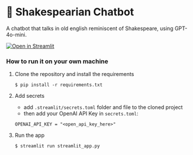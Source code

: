 # 💬 Shakespearian Chatbot

A chatbot that talks in old english reminiscent of Shakespeare, using GPT-4o-mini.  

[![Open in Streamlit](https://static.streamlit.io/badges/streamlit_badge_black_white.svg)](https://chatbot-n6rjsvu07ek.streamlit.app/)

### How to run it on your own machine

1. Clone the repository and install the requirements

   ```
   $ pip install -r requirements.txt
   ```

2. Add secrets
   - add `.streamlit/secrets.toml` folder and file to the cloned project
   - then add your OpenAI API Key in `secrets.toml`:
   ```
   OPENAI_API_KEY = "<open_api_key_here>"
   ```

3. Run the app

   ```
   $ streamlit run streamlit_app.py
   ```
